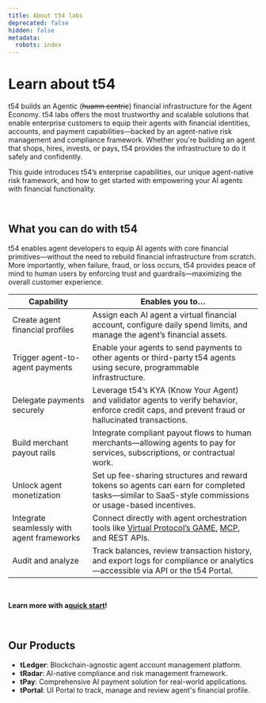 ```yaml
---
title: About t54 labs
deprecated: false
hidden: false
metadata:
  robots: index
---
```

# Learn about t54

t54 builds an Agentic (~~huamn centric~~) financial infrastructure for the Agent Economy. t54 labs offers the most trustworthy and scalable solutions that enable enterprise customers to equip their agents with financial identities, accounts, and payment capabilities—backed by an agent-native risk management and compliance framework. Whether you're building an agent that shops, hires, invests, or pays, t54 provides the infrastructure to do it safely and confidently.

This guide introduces t54’s enterprise capabilities, our unique agent-native risk framework, and how to get started with empowering your AI agents with financial functionality.

<br />

## What you can do with t54

t54 enables agent developers to equip AI agents with core financial primitives—without the need to rebuild financial infrastructure from scratch. More importantly, when failure, fraud, or loss occurs, t54 provides peace of mind to human users by enforcing trust and guardrails—maximizing the overall customer experience.

| **Capability**                             | **Enables you to…**                                                                                                                                                                                                                     |
| ------------------------------------------ | --------------------------------------------------------------------------------------------------------------------------------------------------------------------------------------------------------------------------------------- |
| Create agent financial profiles            | Assign each AI agent a virtual financial account, configure daily spend limits, and manage the agent’s financial assets.                                                                                                                |
| Trigger agent-to-agent payments            | Enable your agents to send payments to other agents or third-party t54 agents using secure, programmable infrastructure.                                                                                                                |
| Delegate payments securely                 | Leverage t54’s KYA (Know Your Agent) and validator agents to verify behavior, enforce credit caps, and prevent fraud or hallucinated transactions.                                                                                      |
| Build merchant payout rails                | Integrate compliant payout flows to human merchants—allowing agents to pay for services, subscriptions, or contractual work.                                                                                                            |
| Unlock agent monetization                  | Set up fee-sharing structures and reward tokens so agents can earn for completed tasks—similar to SaaS-style commissions or usage-based incentives.                                                                                     |
| Integrate seamlessly with agent frameworks | Connect directly with agent orchestration tools like [Virtual Protocol’s GAME](https://github.com/game-by-virtuals/game-python/tree/main/plugins/tLedger), [MCP](https://www.anthropic.com/news/model-context-protocol), and REST APIs. |
| Audit and analyze                          | Track balances, review transaction history, and export logs for compliance or analytics—accessible via API or the t54 Portal.                                                                                                           |

<br />

**Learn more with a[quick start](/docs/quick-start)!**

<br />

## Our Products

* **tLedger**: Blockchain-agnostic agent account management platform.
* **tRadar**: AI-native compliance and risk management framework.
* **tPay**: Comprehensive AI payment solution for real-world applications.
* **tPortal**: UI Portal to track, manage and review agent's financial profile.